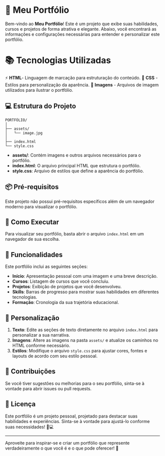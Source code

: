 # 🌟 Meu Portfólio

Bem-vindo ao **Meu Portfólio**! Este é um projeto que exibe suas habilidades, cursos e projetos de forma atrativa e elegante. Abaixo, você encontrará as informações e configurações necessárias para entender e personalizar este portfólio.

# 📚 Tecnologias Utilizadas
⚡ **HTML**- Linguagem de marcação para estruturação do conteúdo.
🎨 **CSS** - Estilos para personalização da aparência.
📸 **Imagens** - Arquivos de imagem utilizados para ilustrar o portfólio.

## 💻 Estrutura do Projeto

```
PORTFÓLIO/
│
├── assets/
│   └── image.jpg
│
├── index.html
└── style.css
```

- **assets/**: Contém imagens e outros arquivos necessários para o portfólio.
- **index.html**: O arquivo principal HTML que estrutura o portfólio.
- **style.css**: Arquivo de estilos que define a aparência do portfólio.

## 📦 Pré-requisitos

Este projeto não possui pré-requisitos específicos além de um navegador moderno para visualizar o portfólio.

## 🚀 Como Executar

Para visualizar seu portfólio, basta abrir o arquivo `index.html` em um navegador de sua escolha.

## 📝 Funcionalidades

Este portfólio inclui as seguintes seções:

- **Início**: Apresentação pessoal com uma imagem e uma breve descrição.
- **Cursos**: Listagem de cursos que você concluiu.
- **Projetos**: Exibição de projetos que você desenvolveu.
- **Skills**: Barras de progresso para mostrar suas habilidades em diferentes tecnologias.
- **Formação**: Cronologia da sua trajetória educacional.

## 🎨 Personalização

1. **Texto**: Edite as seções de texto diretamente no arquivo `index.html` para personalizar a sua narrativa.
2. **Imagens**: Altere as imagens na pasta `assets/` e atualize os caminhos no HTML conforme necessário.
3. **Estilos**: Modifique o arquivo `style.css` para ajustar cores, fontes e layouts de acordo com seu estilo pessoal.

## 🤝 Contribuições

Se você tiver sugestões ou melhorias para o seu portfólio, sinta-se à vontade para abrir issues ou pull requests.

## 📄 Licença

Este portfólio é um projeto pessoal, projetado para destacar suas habilidades e experiências. Sinta-se à vontade para ajustá-lo conforme suas necessidades! 🎨💻

---

Aproveite para inspirar-se e criar um portfólio que represente verdadeiramente o que você é e o que pode oferecer! 🌟
